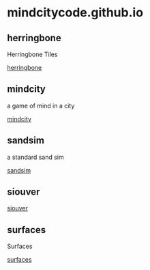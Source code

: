 # mindcitycode.github.io

## herringbone

Herringbone Tiles

[herringbone](./pages/herringbone/dist/)

## mindcity

a game of mind in a city

[mindcity](./pages/mindcity/dist/)

## sandsim

a standard sand sim

[sandsim](./pages/sandsim/dist/)

## siouver



[siouver](./pages/siouver/dist/)

## surfaces

Surfaces

[surfaces](./pages/surfaces/dist/)